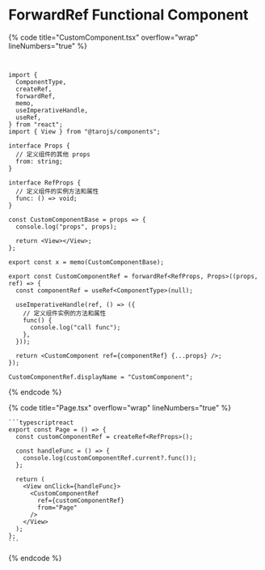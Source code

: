 # ForwardRef Functional Component

{% code title="CustomComponent.tsx" overflow="wrap" lineNumbers="true" %}
```tsx


import {
  ComponentType,
  createRef,
  forwardRef,
  memo,
  useImperativeHandle,
  useRef,
} from "react";
import { View } from "@tarojs/components";

interface Props {
  // 定义组件的其他 props
  from: string;
}

interface RefProps {
  // 定义组件的实例方法和属性
  func: () => void;
}

const CustomComponentBase = props => {
  console.log("props", props);

  return <View></View>;
};

export const x = memo(CustomComponentBase);

export const CustomComponentRef = forwardRef<RefProps, Props>((props, ref) => {
  const componentRef = useRef<ComponentType>(null);

  useImperativeHandle(ref, () => ({
    // 定义组件实例的方法和属性
    func() {
      console.log("call func");
    },
  }));

  return <CustomComponent ref={componentRef} {...props} />;
});

CustomComponentRef.displayName = "CustomComponent";
```
{% endcode %}

{% code title="Page.tsx" overflow="wrap" lineNumbers="true" %}
````
```typescriptreact
export const Page = () => {
  const customComponentRef = createRef<RefProps>();

  const handleFunc = () => {
    console.log(customComponentRef.current?.func());
  };

  return (
    <View onClick={handleFunc}>
      <CustomComponentRef
        ref={customComponentRef}
        from="Page"
      />
    </View>
  );
};
```
````
{% endcode %}
